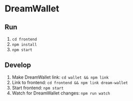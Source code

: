 # DreamWallet

## Run

1. `cd frontend`
2. `npm install`
3. `npm start`

## Develop

1. Make DreamWallet link: `cd wallet && npm link`
2. Link to frontend: `cd frontend && npm link dream-wallet`
3. Start frontend: `npm start`
4. Watch for DreamWallet changes: `npm run watch`
